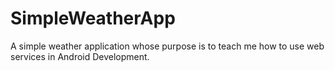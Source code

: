 # SimpleWeatherApp
A simple weather application whose purpose is to teach me how to use web services in Android Development.
